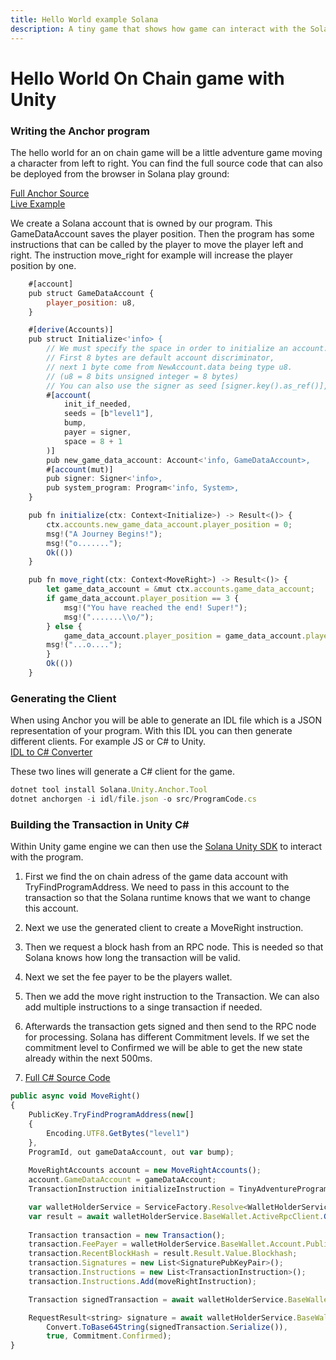 ```yaml
---
title: Hello World example Solana
description: A tiny game that shows how game can interact with the Solana block chain
---
```


# Hello World On Chain game with Unity

### Writing the Anchor program

The hello world for an on chain game will be a little adventure game moving a character from left to right. 
You can find the full source code that can also be deployed from the browser in Solana play ground:

[Full Anchor Source](https://beta.solpg.io/tutorials/tiny-adventure)<br />
[Live Example](https://solplay.de/TinyAdventure/index.html)<br />

We create a Solana account that is owned by our program. This GameDataAccount saves the player position. Then the program has some instructions that can be called by the player to move the player left and right. The instruction move_right for example will increase the player position by one.  

```js
    #[account]
    pub struct GameDataAccount {
        player_position: u8,
    }

    #[derive(Accounts)]
    pub struct Initialize<'info> {
        // We must specify the space in order to initialize an account.
        // First 8 bytes are default account discriminator,
        // next 1 byte come from NewAccount.data being type u8.
        // (u8 = 8 bits unsigned integer = 8 bytes)
        // You can also use the signer as seed [signer.key().as_ref()],
        #[account(
            init_if_needed,
            seeds = [b"level1"],
            bump,
            payer = signer,
            space = 8 + 1
        )]
        pub new_game_data_account: Account<'info, GameDataAccount>,
        #[account(mut)]
        pub signer: Signer<'info>,
        pub system_program: Program<'info, System>,
    }

    pub fn initialize(ctx: Context<Initialize>) -> Result<()> {
        ctx.accounts.new_game_data_account.player_position = 0;
        msg!("A Journey Begins!");
        msg!("o.......");
        Ok(())
    }

    pub fn move_right(ctx: Context<MoveRight>) -> Result<()> {
        let game_data_account = &mut ctx.accounts.game_data_account;
        if game_data_account.player_position == 3 {
            msg!("You have reached the end! Super!");
            msg!(".......\\o/");
        } else {
            game_data_account.player_position = game_data_account.player_position + 1;
        msg!("...o....");
        }
        Ok(())
    }

```

### Generating the Client

When using Anchor you will be able to generate an IDL file which is a JSON representation of your program.
With this IDL you can then generate different clients. For example JS or C# to Unity.  <br />
[IDL to C# Converter](https://github.com/magicblock-labs/Solana.Unity.Anchor)<br />

These two lines will generate a C# client for the game. 

```js
dotnet tool install Solana.Unity.Anchor.Tool
dotnet anchorgen -i idl/file.json -o src/ProgramCode.cs
```

### Building the Transaction in Unity C#

Within Unity game engine we can then use the [Solana Unity SDK](https://assetstore.unity.com/packages/decentralization/infrastructure/solana-sdk-for-unity-246931) to interact with the program. 
1. First we find the on chain adress of the game data account with TryFindProgramAddress. 
We need to pass in this account to the transaction so that the Solana runtime knows that we want to change this account. 
2. Next we use the generated client to create a MoveRight instruction. 
3. Then we request a block hash from an RPC node. This is needed so that Solana knows how long the transaction will be valid. 
4. Next we set the fee payer to be the players wallet. 
5. Then we add the move right instruction to the Transaction. We can also add multiple instructions to a singe transaction if needed. 
6. Afterwards the transaction gets signed and then send to the RPC node for processing. 
Solana has different Commitment levels. If we set the commitment level to Confirmed we will be able to get the new state already within the next 500ms. 

7. [Full C# Source Code](https://github.com/Woody4618/SolPlay_Unity_SDK/tree/main/Assets/SolPlay/Examples/TinyAdventure)

```js
public async void MoveRight()
{
    PublicKey.TryFindProgramAddress(new[]
    {
        Encoding.UTF8.GetBytes("level1")
    },
    ProgramId, out gameDataAccount, out var bump);
    
    MoveRightAccounts account = new MoveRightAccounts();
    account.GameDataAccount = gameDataAccount;
    TransactionInstruction initializeInstruction = TinyAdventureProgram.MoveRight(account, ProgramId);

    var walletHolderService = ServiceFactory.Resolve<WalletHolderService>();
    var result = await walletHolderService.BaseWallet.ActiveRpcClient.GetRecentBlockHashAsync(Commitment.Confirmed);
    
    Transaction transaction = new Transaction();
    transaction.FeePayer = walletHolderService.BaseWallet.Account.PublicKey;
    transaction.RecentBlockHash = result.Result.Value.Blockhash;
    transaction.Signatures = new List<SignaturePubKeyPair>();
    transaction.Instructions = new List<TransactionInstruction>();
    transaction.Instructions.Add(moveRightInstruction);

    Transaction signedTransaction = await walletHolderService.BaseWallet.SignTransaction(transaction);

    RequestResult<string> signature = await walletHolderService.BaseWallet.ActiveRpcClient.SendTransactionAsync(
        Convert.ToBase64String(signedTransaction.Serialize()),
        true, Commitment.Confirmed);
}
```
